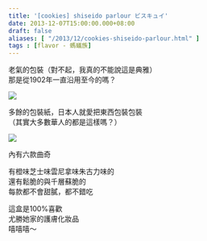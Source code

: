 ```yaml
---
title: '[cookies] shiseido parlour ビスキュイ'
date: 2013-12-07T15:00:00.000+08:00
draft: false
aliases: [ "/2013/12/cookies-shiseido-parlour.html" ]
tags : [flavor - 螞蟻族]
---
```


老氣的包裝（對不起，我真的不能說這是典雅）  
那是從1902年一直沿用至今的嗎？  

[![](https://4.bp.blogspot.com/-7lPny8RWwXM/XCdmy0vMOhI/AAAAAAAACrY/qEIGTbbopoQmP9J16fWFj_PSIfAXdeLtQCLcBGAs/s640/39.jpg)](https://4.bp.blogspot.com/-7lPny8RWwXM/XCdmy0vMOhI/AAAAAAAACrY/qEIGTbbopoQmP9J16fWFj_PSIfAXdeLtQCLcBGAs/s1600/39.jpg)

多餘的包裝紙，日本人就愛把東西包裝包裝  
（其實大多數華人的都是這樣嗎？）  

[![](https://3.bp.blogspot.com/-QK7KyO16RfM/XCdm5jzePJI/AAAAAAAACrg/XuK6f4LIjKMrUuH1onblPAul2l-54zfRwCLcBGAs/s640/40.jpg)](https://3.bp.blogspot.com/-QK7KyO16RfM/XCdm5jzePJI/AAAAAAAACrg/XuK6f4LIjKMrUuH1onblPAul2l-54zfRwCLcBGAs/s1600/40.jpg)

內有六款曲奇  
  
有橙味芝士味雲尼拿味朱古力味的  
還有鬆脆的與千層蘇脆的  
每款都不會甜膩，都不錯吃  
  
這盒是100%喜歡  
尤勝她家的護膚化妝品  
嘻嘻嘻～